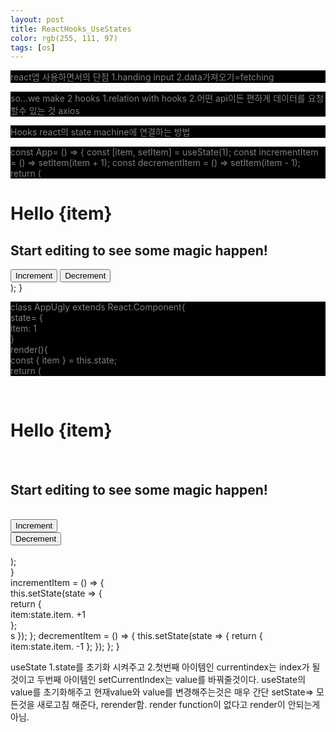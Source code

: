```yaml
---
layout: post
title: ReactHooks_UseStates
color: rgb(255, 111, 97)
tags: [os]
---
```

<style>
p {
  background-Color: black;
  color: gray;
}
</style>
react앱 사용하면서의 단점
1.handing input
2.data가져오기=fetching

so...we make 2 hooks
1.relation with hooks
2.어떤 api이든 편하게 데이터를 요청할수 있는 것
axios

Hooks
react의 state machine에 연결하는 방법

<p>
const App= () => {
  const [item, setItem] = useState(1);
  const incrementItem = () => setItem(item + 1);
  const decrementItem = () => setItem(item - 1);
  return (
    <div className="App">
      <h1>Hello {item}</h1>
      <h2>Start editing to see some magic happen!</h2>
      <button onClick={incrementItem}>Increment</button>
      <button onClick={decrementItem}>Decrement</button>
    </div>
  );
}
</p>
<p>
class AppUgly extends React.Component{ <br>
  state= { <br>
    item: 1 <br>
  }  <br>
  render(){ <br>
    const { item } = this.state; <br>
    return (  <br>
      <div className="App">  <br>
        <h1>Hello {item}</h1>  <br>
        <h2>Start editing to see some magic happen!</h2>  <br>
        <button onClick={this.incrementItem}>Increment</button>  <br>
        <button onClick={this.decrementItem}>Decrement</button>  <br>
      </div>  <br>
    );  <br>
  }    <br>
  incrementItem = () => {   <br>
    this.setState(state => {  <br> 
       return {  <br>
      item:state.item. +1  <br>
      };  <br>s
    });
   };
  decrementItem = () => {
    this.setState(state => {
      return {
     item:state.item. -1
     };
   });
  };
}
</p>
useState
1.state를 초기화 시켜주고
2.첫번째 아이템인 currentindex는 index가 될것이고 두번째 아이템인 setCurrentIndex는 value를 바꿔줄것이다.
useState의 value를 초기화해주고 현재value와 value를 변경해주는것은 매우 간단
setState=> 모든것을 새로고침 해준다, rerender함. render function이 없다고 render이 안되는게 아님.
